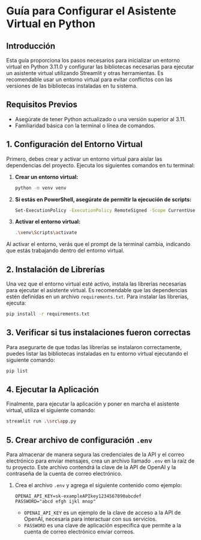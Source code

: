 # Guía para Configurar el Asistente Virtual en Python

## Introducción
Esta guía proporciona los pasos necesarios para inicializar un entorno virtual en Python 3.11.0 y configurar las bibliotecas necesarias para ejecutar un asistente virtual utilizando Streamlit y otras herramientas. Es recomendable usar un entorno virtual para evitar conflictos con las versiones de las bibliotecas instaladas en tu sistema.

## Requisitos Previos
- Asegúrate de tener Python actualizado o una versión superior al 3.11.
- Familiaridad básica con la terminal o línea de comandos.

## 1. Configuración del Entorno Virtual
Primero, debes crear y activar un entorno virtual para aislar las dependencias del proyecto. Ejecuta los siguientes comandos en tu terminal:


1. **Crear un entorno virtual:**
    ```bash
    python -m venv venv
    ```

2. **Si estás en PowerShell, asegúrate de permitir la ejecución de scripts:**
    ```bash
    Set-ExecutionPolicy -ExecutionPolicy RemoteSigned -Scope CurrentUser
    ```

3. **Activar el entorno virtual:**
    ```bash
    .\venv\Scripts\activate
    ```


Al activar el entorno, verás que el prompt de la terminal cambia, indicando que estás trabajando dentro del entorno virtual.

## 2. Instalación de Librerías
Una vez que el entorno virtual esté activo, instala las librerías necesarias para ejecutar el asistente virtual. Es recomendable que las dependencias estén definidas en un archivo `requirements.txt`. Para instalar las librerías, ejecuta:

```bash
pip install -r requirements.txt
```

## 3. Verificar si tus instalaciones fueron correctas

Para asegurarte de que todas las librerías se instalaron correctamente, puedes listar las bibliotecas instaladas en tu entorno virtual ejecutando el siguiente comando:

```bash
pip list
```

## 4. Ejecutar la Aplicación

Finalmente, para ejecutar la aplicación y poner en marcha el asistente virtual, utiliza el siguiente comando:

```bash
streamlit run .\src\app.py
```

## 5. Crear archivo de configuración `.env`

Para almacenar de manera segura las credenciales de la API y el correo electrónico para enviar mensajes, crea un archivo llamado `.env` en la raíz de tu proyecto. Este archivo contendrá la clave de la API de OpenAI y la contraseña de la cuenta de correo electrónico.

1. Crea el archivo `.env` y agrega el siguiente contenido como ejemplo:

    ```plaintext
    OPENAI_API_KEY=sk-exampleAPIkey1234567890abcdef
    PASSWORD="abcd efgh ijkl mnop"
    ```

   - `OPENAI_API_KEY` es un ejemplo de la clave de acceso a la API de OpenAI, necesaria para interactuar con sus servicios.
   - `PASSWORD` es una clave de aplicación específica que permite a la cuenta de correo electrónico enviar correos.




